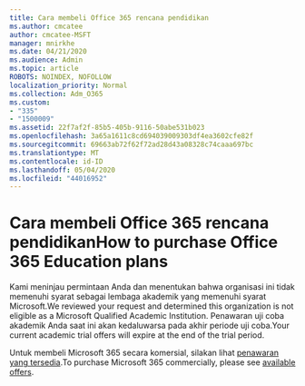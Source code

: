```yaml
---
title: Cara membeli Office 365 rencana pendidikan
ms.author: cmcatee
author: cmcatee-MSFT
manager: mnirkhe
ms.date: 04/21/2020
ms.audience: Admin
ms.topic: article
ROBOTS: NOINDEX, NOFOLLOW
localization_priority: Normal
ms.collection: Adm_O365
ms.custom:
- "335"
- "1500009"
ms.assetid: 22f7af2f-85b5-405b-9116-50abe531b023
ms.openlocfilehash: 3a65a1611c8cd694039009303df4ea3602cfe82f
ms.sourcegitcommit: 69663ab72f62f72ad28d43a08328c74caaa697bc
ms.translationtype: MT
ms.contentlocale: id-ID
ms.lasthandoff: 05/04/2020
ms.locfileid: "44016952"
---
```

# <a name="how-to-purchase-office-365-education-plans"></a><span data-ttu-id="407a4-102">Cara membeli Office 365 rencana pendidikan</span><span class="sxs-lookup"><span data-stu-id="407a4-102">How to purchase Office 365 Education plans</span></span>

<span data-ttu-id="407a4-103">Kami meninjau permintaan Anda dan menentukan bahwa organisasi ini tidak memenuhi syarat sebagai lembaga akademik yang memenuhi syarat Microsoft.</span><span class="sxs-lookup"><span data-stu-id="407a4-103">We reviewed your request and determined this organization is not eligible as a Microsoft Qualified Academic Institution.</span></span> <span data-ttu-id="407a4-104">Penawaran uji coba akademik Anda saat ini akan kedaluwarsa pada akhir periode uji coba.</span><span class="sxs-lookup"><span data-stu-id="407a4-104">Your current academic trial offers will expire at the end of the trial period.</span></span>
  
<span data-ttu-id="407a4-105">Untuk membeli Microsoft 365 secara komersial, silakan lihat [penawaran yang tersedia](https://go.microsoft.com/fwlink/p/?linkid=868433).</span><span class="sxs-lookup"><span data-stu-id="407a4-105">To purchase Microsoft 365 commercially, please see [available offers](https://go.microsoft.com/fwlink/p/?linkid=868433).</span></span>  